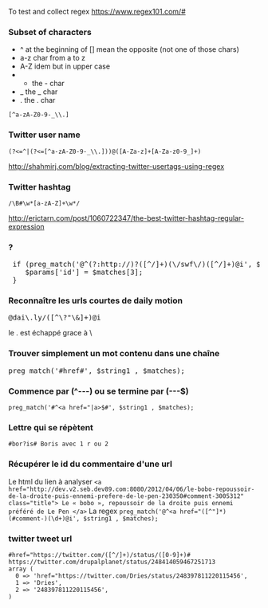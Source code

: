 To test and collect regex
https://www.regex101.com/#

### Subset of characters 
* ^ at the beginning of [] mean the opposite (not one of those chars)
* a-z char from a to z
* A-Z idem but in upper case
* - the - char 
* _ the _ char 
* \. the . char
````
[^a-zA-Z0-9-_\\.]
````
### **Twitter user name**
````
(?<=^|(?<=[^a-zA-Z0-9-_\\.]))@([A-Za-z]+[A-Za-z0-9_]+)
````

http://shahmirj.com/blog/extracting-twitter-usertags-using-regex

### **Twitter hashtag**
````
/\B#\w*[a-zA-Z]+\w*/
````
http://erictarn.com/post/1060722347/the-best-twitter-hashtag-regular-expression

### ?
<pre>
 if (preg_match('@^(?:http://)?([^/]+)(\/swf\/)([^/]+)@i', $params['source'] , $matches)) {
    $params['id'] = $matches[3];
 }
</pre>


### **Reconnaître les urls courtes de daily motion**
<pre>@dai\.ly/([^\?"\&]+)@i</pre>
le . est échappé grace à \

### **Trouver simplement un mot contenu dans une chaîne**   
<pre>preg_match('#href#', $string1 , $matches);</pre>

### **Commence par (^---) ou se termine par (---$)**   
``preg_match('#^<a href="|a>$#', $string1 , $matches);``

### **Lettre qui se répètent**    
``#bor?is# Boris avec 1 r ou 2``

### **Récupérer le id du commentaire d'une url**

Le html du lien à analyser
``
<a href="http://dev.v2.seb.dev89.com:8080/2012/04/06/le-bobo-repoussoir-de-la-droite-puis-ennemi-prefere-de-le-pen-230350#comment-3005312" class="title">
Le « bobo », repoussoir de la droite puis ennemi préféré de Le Pen
</a>
``
La regex
`
preg_match('@^<a href="([^"]*)(#comment-)(\d+)@i', $string1 , $matches);
`

### **twitter tweet url**
```
#href="https://twitter.com/([^/]+)/status/([0-9]+)#
https://twitter.com/drupalplanet/status/248414059467251713
array (
  0 => 'href="https://twitter.com/Dries/status/248397811220115456',
  1 => 'Dries',
  2 => '248397811220115456',
)

```